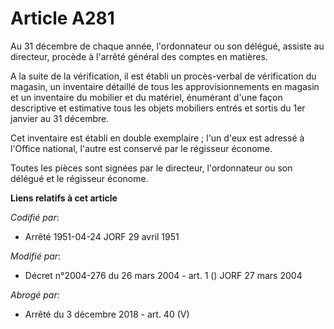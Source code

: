 # Article A281

Au 31 décembre de chaque année, l'ordonnateur ou son délégué, assiste au directeur, procède à l'arrêté général des comptes en
matières.

A la suite de la vérification, il est établi un procès-verbal de vérification du magasin, un inventaire détaillé de tous les
approvisionnements en magasin et un inventaire du mobilier et du matériel, énumérant d'une façon descriptive et estimative
tous les objets mobiliers entrés et sortis du 1er janvier au 31 décembre.

Cet inventaire est établi en double exemplaire ; l'un d'eux est adressé à l'Office national, l'autre est conservé par le
régisseur économe.

Toutes les pièces sont signées par le directeur, l'ordonnateur ou son délégué et le régisseur économe.

**Liens relatifs à cet article**

_Codifié par_:

  - Arrêté 1951-04-24 JORF 29 avril 1951

_Modifié par_:

  - Décret n°2004-276 du 26 mars 2004 - art. 1 () JORF 27 mars 2004

_Abrogé par_:

  - Arrêté du 3 décembre 2018 - art. 40 (V)
